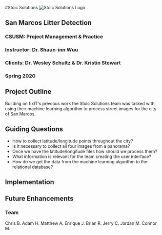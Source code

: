 #Stoic Solutions
![Stoic Solutions Logo](https://github.com/mower003/cis490_2020_project/img/StoicSolutionsTransparentBGNoText.png "Logo Title")

## San Marcos Litter Detection
### CSUSM: Project Management & Practice
### Instructor: Dr. Shaun-inn Wuu
### Clients: Dr. Wesley Schultz & Dr. Kristin Stewart
### Spring 2020 

## Project Outline
Building on fixIT's previous work the Stoic Solutions team was tasked with using their machine learning algorithm to process street images for the city of San Marcos.

## Guiding Questions

* How to collect latitude/longitude points throughout the city?
* Is it necessary to collect all four images from a panorama?
* Once we have the latitude/longitude files how should we process them?
* What information is relevant for the team creating the user interface?
* How do we get the data from the machine learning algorithm to the relational database?

## Implementation

## Future Enhancements

### Team
Chris B.
Adam H.
Matthew A.
Enrique J.
Brian R.
Jerry C.
Jordan M.
Connor M.
